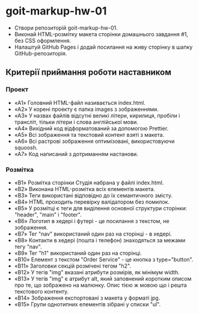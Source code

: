# goit-markup-hw-01

- Створи репозиторій goit-markup-hw-01.
- Виконай HTML-розмітку макета сторінки домашнього завдання #1, без CSS оформлення.
- Налаштуй GitHub Pages і додай посилання на живу сторінку в шапку GitHub-репозиторія.

## Критерії приймання роботи наставником
### Проект
- «A1» Головний HTML-файл називається index.html.
- «A2» У корені проекту є папка images з зображеннями.
- «A3» У назвах файлів відсутні великі літери, кирилиця, пробіли і трансліт, тільки літери і слова англійської мови.
- «A4» Вихідний код відформатований за допомогою Prettier.
- «A5» Всі зображення та текстовий контент взяті з макета.
- «A6» Всі растрові зображення оптимізовані, використовуючи squoosh.
- «A7» Код написаний з дотриманням настанови.

### Розмітка
- «B1» Розмітка сторінки Студія набрана у файлі index.html.
- «B2» Виконана HTML-розмітка всіх елементів макета.
- «B3» Теги використані відповідно до їх семантичного змісту.
- «B4» HTML проходить перевірку валідатором без помилок.
- «B5» У розмітці є теги для виділення основної структури сторінки: "header", "main" і "footer".
- «B6» Логотип в хедері і футері - це посилання з текстом, не зображення.
- «B7» Тег "nav" використаний один раз на сторінці - в хедері.
- «B8» Контакти в хедері (пошта і телефон) знаходяться за межами тегу "nav".
- «B9» Тег "h1" використаний один раз на сторінці.
- «B10» Елемент з текстом "Order Service" - це кнопка з type="button".
- «B11» Заголовки секцій розмічені тегом "h2".
- «B12» У тегів "img" вказані атрибути розмірів, як мінімум width.
- «B13» У тегів "img" є атрибут alt, який заповнений коротким описом про те, що зображено на малюнку. Опис тією ж мовою що і решта текстового контенту.
- «B14» Зображення експортовані з макета у форматі jpg.
- «B15» Групи однотипних елементів зібрані у списки "ul".